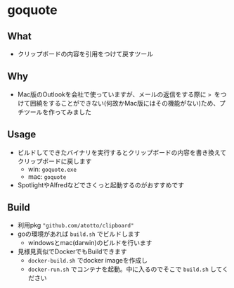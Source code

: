 # goquote

## What

- クリップボードの内容を引用をつけて戻すツール

## Why

- Mac版のOutlookを会社で使っていますが、メールの返信をする際に `> `をつけて囲繞をすることができない(何故かMac版にはその機能がない)ため、プチツールを作ってみました

## Usage

- ビルドしてできたバイナリを実行するとクリップボードの内容を書き換えてクリップボードに戻します
  - win: `goquote.exe`
  - mac: `goquote`
- SpotlightやAlfredなどでさくっと起動するのがおすすめです

## Build

- 利用pkg `"github.com/atotto/clipboard"`
- goの環境があれば `build.sh` でビルドします
  - windowsとmac(darwin)のビルドを行います  
- 見様見真似でDockerでもBuildできます
  - `docker-build.sh` でdocker imageを作成し
  - `docker-run.sh` でコンテナを起動。中に入るのでそこで `build.sh` してください